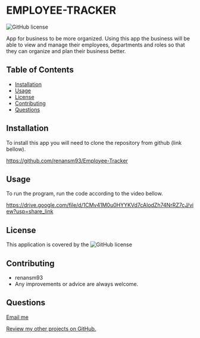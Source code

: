 # EMPLOYEE-TRACKER
![GitHub license](https://img.shields.io/badge/Made%20by-%40renansm93-green)

App for business to be more organized. Using this app the business will be able to view and manage their employees, departments and roles so that they can organize and plan their business better.

## Table of Contents
  * [Installation](#installation)
  * [Usage](#usage)  
  * [License](#license)
  * [Contributing](#contributing)  
  * [Questions](#questions)



## Installation

To install this app you will need to clone the repository from github (link bellow). 

https://github.com/renansm93/Employee-Tracker


## Usage

To run the program, run the code according to the video bellow.


https://drive.google.com/file/d/1CMv41M0u0HYYKVd7cAlodZh74NrRZ7cJ/view?usp=share_link



## License

This application is covered by the ![GitHub license](https://img.shields.io/badge/license-MIT-blue.svg) 




## Contributing

* renansm93
* Any improvements or advice are always welcome.




## Questions

[Email me](mailto:rs.miranda93@gmail.com)

[Review my other projects on GitHub.](https://www.github.com/renansm93)